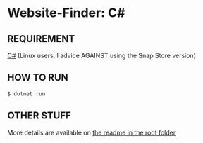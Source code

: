 # Website-Finder: C#

## REQUIREMENT

[C#](https://dotnet.microsoft.com) (Linux users, I advice AGAINST using the Snap Store version)

## HOW TO RUN

```sh
$ dotnet run
```

## OTHER STUFF

More details are available on [the readme in the root folder](../README.md)
